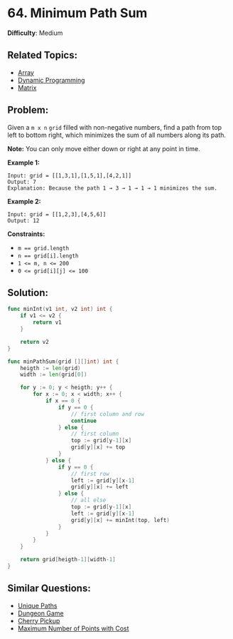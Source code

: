 # 64. Minimum Path Sum

**Difficulty**: Medium

## Related Topics:

- [Array](https://leetcode.com/tag/array/)
- [Dynamic Programming](https://leetcode.com/tag/dynamic-programming/)
- [Matrix](https://leetcode.com/tag/matrix/)

## Problem:

Given a `m x n` `grid` filled with non-negative numbers, find a path from top left to bottom right, which minimizes the sum of all numbers along its path.

**Note:** You can only move either down or right at any point in time.

**Example 1:**

```
Input: grid = [[1,3,1],[1,5,1],[4,2,1]]
Output: 7
Explanation: Because the path 1 → 3 → 1 → 1 → 1 minimizes the sum.
```

**Example 2:**

```
Input: grid = [[1,2,3],[4,5,6]]
Output: 12
```

**Constraints:**

- `m == grid.length`
- `n == grid[i].length`
- `1 <= m, n <= 200`
- `0 <= grid[i][j] <= 100`

## Solution:

```go
func minInt(v1 int, v2 int) int {
	if v1 <= v2 {
		return v1
	}

	return v2
}

func minPathSum(grid [][]int) int {
	heigth := len(grid)
	width := len(grid[0])

	for y := 0; y < heigth; y++ {
		for x := 0; x < width; x++ {
			if x == 0 {
				if y == 0 {
					// first column and row
					continue
				} else {
					// first column
					top := grid[y-1][x]
					grid[y][x] += top
				}
			} else {
				if y == 0 {
					// first row
					left := grid[y][x-1]
					grid[y][x] += left
				} else {
					// all else
					top := grid[y-1][x]
					left := grid[y][x-1]
					grid[y][x] += minInt(top, left)
				}
			}
		}
	}

	return grid[heigth-1][width-1]
}
```

## Similar Questions:

- [Unique Paths](https://github.com/ju-popov/leetcode.com/tree/main/problems/unique-paths/)
- [Dungeon Game](https://github.com/ju-popov/leetcode.com/tree/main/problems/dungeon-game/)
- [Cherry Pickup](https://github.com/ju-popov/leetcode.com/tree/main/problems/cherry-pickup/)
- [Maximum Number of Points with Cost](https://github.com/ju-popov/leetcode.com/tree/main/problems/maximum-number-of-points-with-cost/)
